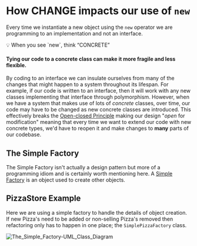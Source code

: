 # How CHANGE impacts our use of `new`


Every time we instantiate a new object using the `new` operator we are programming to an implementation and not an
interface.

<aside>💡 When you see `new`, think “CONCRETE”</aside>

#### Tying our code to a concrete class can make it more fragile and less flexible.


By coding to an interface we can insulate ourselves from many of the changes that might happen to a system throughout
its lifespan.
For example, if our code is written to an interface, then it will work with any new classes implementing that interface
through polymorphism.
However, when we have a system that makes use of lots of *concrete* classes, over time, our code may have to be changed
as new concrete classes are introduced. This effectively breaks
the [Open-closed Principle](https://en.wikipedia.org/wiki/Open%E2%80%93closed_principle) making our design "*open* for
modification" meaning that every time we want to extend our code with new concrete types, we'd have to reopen it and
make changes to **many** parts of our codebase.

## The Simple Factory

The Simple Factory isn't actually a design pattern but more of a programming idiom and is certainly worth mentioning
here. A
[Simple Factory](https://en.wikipedia.org/wiki/Factory_%28object-oriented_programming%29) is an object used to create
other objects.

## PizzaStore Example

Here we are using a simple factory to handle the details of object creation. If new Pizza's need to be added or
non-selling Pizza's removed then refactoring only has to happen in one place; the `SimplePizzaFactory` class.

![The_Simple_Factory-UML_Class_Diagram](https://user-images.githubusercontent.com/11261091/157215753-39ccfb41-b888-422d-b9b5-91d66b3a6c12.png)



